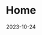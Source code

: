 ---
title: 'Home'
date: 2023-10-24
type: landing

design:
  # Default section spacing
  spacing: "6rem"

sections:
  - block: hero
    content:
      title: Chateau Buno
      text: Event venue 50 km from Paris.
    design:
      spacing:
        padding: [0, 0, 0, 0]
        margin: [0, 0, 0, 0]
      # For full-screen, add `min-h-screen` below
      css_class: "dark"
      background:
        color: "navy"
        image:
          # Add your image background to `assets/media/`.
          filename: Buno-Wedding-17.jpg
          filters:
            brightness: 0.7
  - block: cta-image-paragraph
    id: events
    content:
      items:
        - title: Events
          text: |
            The three story chateau sits on an island within the river, surrounded by tall trees and flowers, with birds sharing the property with us all year round. A quiet paradise only a train away from Paris, and is exceptionally affordable as it is currently being renovated.


            


          feature_icon: home
          features:
            - "81,185m² of land"
            - "On-site parking"
            - "Private grounds not visible to neighbors"
            - "River with boat access"
            - "Accessible by public transportation (RER D)"
          # Upload image to `assets/media/` and reference the filename here
          image: Buno-Wedding-9.jpg
          map:
            enable: true
            latitude: 48.3612222
            longitude: 2.3830556
            zoom: 15
            height: 300px
  - block: cta-image-paragraph
    id: booking
    content:
      items:
        - title: Booking
          text: |
            Daily rentals available, starting from weekend €1,500, weekday €1,200 and half-day €700.

          feature_icon: home
          features:
            - "email: chateau.buno.essonne@gmail.com"
            - "Address: 2 Rue de l'Essonne 91720 Gironville-sur-Essonne"
            - "Reach out today to secure availability, or with any questions."
          # Upload image to `assets/media/` and reference the filename here
          image: Buno-Wedding-18.jpg
          button:
            text: See on Map
            url: https://www.google.com/maps/place/48%C2%B021'40.4%22N+2%C2%B022'59.0%22E/@48.3615215,2.3821031,18z/data=!4m4!3m3!8m2!3d48.3612222!4d2.3830556?entry=ttu&g_ep=EgoyMDI1MDQyOS4wIKXMDSoJLDEwMjExNDU1SAFQAw%3D%3D
    design:
      image_position: left
      # Section background color (CSS class)
      css_class: "bg-gray-100 dark:bg-gray-900"
---